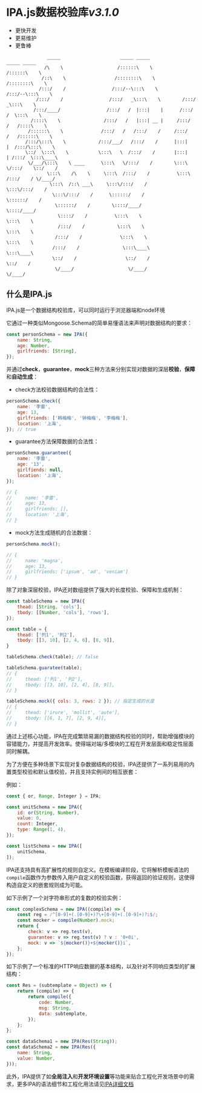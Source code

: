 # IPA.js数据校验库*v3.1.0*

- 更快开发
- 更易维护
- 更鲁棒


```
               _____                      _____ _____                _____ _____               
              /\    \                    /::::::\    \              /::::::\    \              
             /::\    \                  /::::::::\    \            /::::::::\    \             
            /:::/    /                 /:::/--\:::\    \          /:::/--\:::\    \            
           /:::/    /                 /:::/   _\:::\    \        /:::/   _\:::\    \           
          /:::/____/                 /:::/   /  |:::|    |      /:::/   /  \:::\    \          
         /::::\    \                /:::/   /   |:::| __ |     /:::/   /   /::::\    \         
        /::::::\    \              /:::/   /   /:::/    /     /:::/   /   /::::::\    \        
       /:::/\:::\    \            /:::/___/   /:::/    /      |:::|   |  /:::/\:::\    \       
       \::/  \:::\    \           \:::\   \  /:::/    /       |:::|   | /:::/  \:::\____\      
        \/___/\:::\    \ ____      \:::\   \/:::/    /        \:::\   \/:::/    \::/    /      
               \:::\    /\    \     \:::\  /:::/    /          \:::\  /:::/    / \/____/       
                \:::\  /::\ ___\     \:::\/:::/    /            \:::\/:::/    /                
                 \:::\/:::/    /      \::::::/    /              \::::::/    /                 
                  \::::::/    /        \::::/____/                \::::/____/                  
                   \::::/    /          \:::\    \                 \:::\    \                  
                   /:::/    /            \:::\    \                 \:::\    \                 
                  /:::/    /              \:::\    \                 \:::\    \                
                 /:::/    /                \:::\____\                 \:::\____\               
                 \::/    /                  \::/    /                  \::/    /               
                  \/____/                    \/____/                    \/____/                
```

## 什么是IPA.js

IPA.js是一个数据结构校验库，可以同时运行于浏览器端和node环境

它通过一种类似Mongoose.Schema的简单易懂语法来声明对数据结构的要求：

``` js
const personSchema = new IPA({
    name: String,
    age: Number,
    girlfriends: [String],
});

```

并通过**check**，**guarantee**，**mock**三种方法来分别实现对数据的深层**校验**，**保障**和**自动生成**：

- check方法校验数据结构的合法性：

``` js
personSchema.check({
    name: '李雷',
    age: 13,
    girlfriends: ['韩梅梅', '钟梅梅', '李梅梅'],
    location: '上海',
}); // true
```

- guarantee方法保障数据的合法性：

``` js
personSchema.guarantee({
    name: '李雷',
    age: '13',
    girlfiends: null,
    location: '上海',
});

// { 
//     name: '李雷',
//     age: 13,
//     girlfriends: [],
//     location: '上海',
// }
```

- mock方法生成随机的合法数据：

``` js
personSchema.mock();

// { 
//     name: 'magna',
//     age: 13,
//     girlfriends: ['ipsum', 'ad', 'veniam']
// }
```

除了对象深层校验，IPA还对数组提供了强大的长度校验、保障和生成机制：

``` js
const tableSchema = new IPA({
    thead: [String, 'cols'],
    tbody: [[Number, 'cols'], 'rows'],
});

const table = {
    thead: ['列1', '列2'],
    tbody: [[3, 10], [2, 4, 6], [8, 9]],
}

tableSchema.check(table); // false

tableSchema.guaratee(table);
// {
//     thead: ['列1', '列2'],
//     tbody: [[3, 10], [2, 4], [8, 9]],
// }

tableSchema.mock({ cols: 3, rows: 2 }); // 指定生成的长度
// {
//     thead: ['irure', 'mollit', 'aute'],
//     tbody: [[6, 1, 7], [2, 9, 4]],
// }
```

通过上述核心功能，IPA在完成繁琐易漏的数据结构校验的同时，帮助增强模块的容错能力，并提高开发效率。使得端对端/多模块的工程在开发层面和稳定性层面同时解耦。

为了方便在多种场景下实现对复杂数据结构的校验，IPA还提供了一系列易用的内置类型校验和默认值校验，并且支持实例间的相互嵌套：

例如：

``` js
const { or, Range, Integer } = IPA;

const unitSchema = new IPA({
    id: or(String, Number),
    value: 0,
    count: Integer,
    type: Range(1, 4),
});

const listSchema = new IPA([
    unitSchema,
]);
```

IPA还支持具有高扩展性的规则自定义。在模板编译阶段，它将解析模板语法的`compile`函数作为参数传入用户自定义的校验函数，获得返回的验证规则，这使得构造自定义的嵌套规则成为可能。

如下示例了一个对字符串形式的复数的校验实例：

``` js
const complexSchema = new IPA((compile) => {
    const reg = /^[0-9]+(.[0-9]+)?\+[0-9]+(.[0-9]+)?i$/;
    const mocker = compile(Number).mock;
    return {
        check: v => reg.test(v),
        guarantee: v => reg.test(v) ? v : '0+0i',
        mock: v => `${mocker()}+${mocker()}i`,
    };
});
```

如下示例了一个标准的HTTP响应数据的基本结构，以及针对不同响应类型的扩展结构：

``` js
const Res = (subtemplate = Object) => {
    return (compile) => {
        return compile({
            code: Number,
            msg: String,
            data: subtemplate,
        });
    };
};

const dataSchema1 = new IPA(Res(String));
const dataSchema2 = new IPA(Res({
    name: String,
    value: Number,
}));
```

此外，IPA提供了如**全局注入**和**开发环境设置**等功能来贴合工程化开发场景中的需求，更多IPA的语法细节和工程化用法请见[IPA详细文档]()

